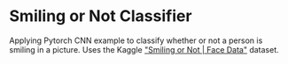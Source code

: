 # Smiling or Not Classifier

Applying Pytorch CNN example to classify whether or not a person is smiling in a picture. Uses the Kaggle ["Smiling or Not | Face Data"](https://duckduckgo.com) dataset.

